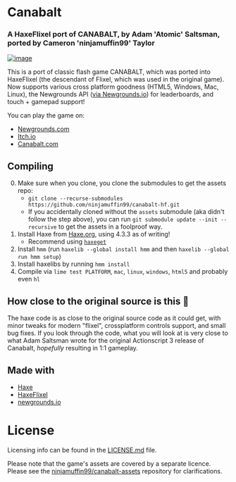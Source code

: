 # Canabalt

### A HaxeFlixel port of CANABALT, by Adam 'Atomic' Saltsman, ported by Cameron 'ninjamuffin99' Taylor

[![image](https://github.com/ninjamuffin99/canabalt-hf/assets/22229331/70e3b71a-9625-4c51-a335-3d4781aa7de3)](https://www.newgrounds.com/portal/view/510303)

This is a port of classic flash game CANABALT, which was ported into HaxeFlixel (the descendant of Flixel, which was used in the original game). Now supports various cross platform goodness (HTML5, Windows, Mac, Linux), the Newgrounds API ([via Newgrounds.io](https://newgrounds.io)) for leaderboards, and touch + gamepad support!

You can play the game on:

- [Newgrounds.com](https://www.newgrounds.com/portal/view/510303)
- [Itch.io](https://finji.itch.io/canabalt-classic)
- [Canabalt.com](https://canabalt.com/)

## Compiling

0. Make sure when you clone, you clone the submodules to get the assets repo:
   - `git clone --recurse-submodules https://github.com/ninjamuffin99/canabalt-hf.git`
   - If you accidentally cloned without the `assets` submodule (aka didn't follow the step above), you can run `git submodule update --init --recursive` to get the assets in a foolproof way.
1. Install Haxe from [Haxe.org](https://haxe.org), using 4.3.3 as of writing!
   - Recommend using [`haxeget`](https://github.com/l0go/haxeget)
2. Install `hmm` (run `haxelib --global install hmm` and then `haxelib --global run hmm setup`)
3. Install haxelibs by running `hmm install`
4. Compile via `lime test PLATFORM`, `mac`, `linux`, `windows`, `html5` and probably even `hl`

## How close to the original source is this 🤔

The haxe code is as close to the original source code as it could get, with minor tweaks for modern "flixel", crossplatform controls support, and small bug fixes. If you look through the code, what you will look at is very close to what Adam Saltsman wrote for the original Actionscript 3 release of Canabalt, _hopefully_ resulting in 1:1 gameplay.

## Made with

- [Haxe](https://haxe.org)
- [HaxeFlixel](https://haxeflixel.com)
- [newgrounds.io](https://newgrounds.io)

# License

Licensing info can be found in the [LICENSE.md](LICENSE.md) file.

Please note that the game's assets are covered by a separate licence. Please see the [ninjamuffin99/canabalt-assets](https://github.com/ninjamuffin99/canabalt-assets/blob/main/LICENSE.md) repository for clarifications.
